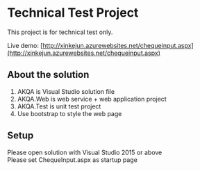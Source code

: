 # Technical Test Project

This project is for technical test only.<br>

Live demo: [http://xinkejun.azurewebsites.net/chequeinput.aspx](http://xinkejun.azurewebsites.net/chequeinput.aspx)

## About the solution

1. AKQA is Visual Studio solution file
2. AKQA.Web is web service + web application project 
2. AKQA.Test is unit test project
3. Use bootstrap to style the web page

## Setup

Please open solution with Visual Studio 2015 or above<br>
Please set ChequeInput.aspx as startup page
